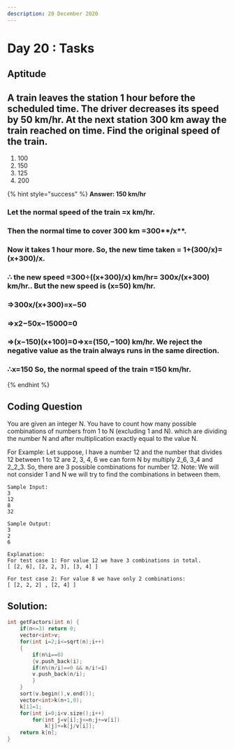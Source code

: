 ```yaml
---
description: 20 December 2020
---
```


# Day 20 : Tasks

## Aptitude

## A train leaves the station 1 hour before the scheduled time. The driver decreases its speed by 50 km/hr. At the next station 300 km away the train reached on time. Find the original speed of the train.

1. 100
2. 150
3. 125
4. 200

{% hint style="success" %}
**Answer: 150 km/hr**

### Let the normal speed of the train =x km/hr.

### Then the normal time to cover 300 km =300**/x**​.

### Now it takes 1 hour more. So, the new time taken = 1+\(300​/x\)=\(x+300\)/x​.

### ∴ the new speed =300÷\(\(x+300\)/x\)​ km/hr= 300x/\(x+300\)​ km/hr.. But the new speed is \(x=50\) km/hr.

### ⇒300x/\(x+300\)​=x−50

### ⇒x2−50x−15000=0

### ⇒\(x−150\)\(x+100\)=0⇒x=\(150,−100\) km/hr. We reject the negative value as the train always runs in the same direction.

### ∴x=150 So, the normal speed of the train =150 km/hr.
{% endhint %}

## Coding Question

You are given an integer N. You have to count how many possible combinations of numbers from 1 to N \(excluding 1 and N\). which are dividing the number N and after multiplication exactly equal to the value N.

For Example: Let suppose, I have a number 12 and the number that divides 12 between 1 to 12 are 2, 3, 4, 6 we can form N by multiply 2_6, 3_4 and 2_2_3. So, there are 3 possible combinations for number 12. Note: We will not consider 1 and N we will try to find the combinations in between them.

```text
Sample Input:
3
12
8
32

Sample Output:
3
2
6

Explanation:
For test case 1: For value 12 we have 3 combinations in total.
[ [2, 6], [2, 2, 3], [3, 4] ]

For test case 2: For value 8 we have only 2 combinations:
[ [2, 2, 2] , [2, 4] ]
```

## Solution:

```cpp
int getFactors(int n) {
    if(n<=3) return 0;
    vector<int>v;
    for(int i=2;i<=sqrt(n);i++)
    {
        if(n%i==0)
        {v.push_back(i);
        if(n%(n/i)==0 && n/i!=i)
        v.push_back(n/i);
        }
    }
    sort(v.begin(),v.end());
    vector<int>k(n+1,0);
    k[1]=1;
    for(int i=0;i<v.size();i++)
        for(int j=v[i];j<=n;j+=v[i])
            k[j]+=k[j/v[i]];
    return k[n];
}
```

